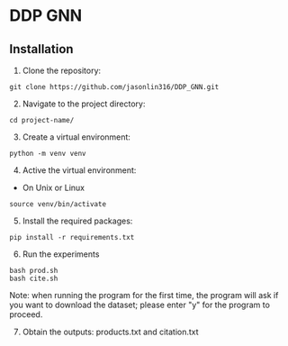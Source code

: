 # DDP GNN

## Installation

1. Clone the repository:

```shell
git clone https://github.com/jasonlin316/DDP_GNN.git
```

2. Navigate to the project directory:

```shell
cd project-name/
```

3. Create a virtual environment:

```shell
python -m venv venv
```

4. Active the virtual environment:

-   On Unix or Linux

```shell
source venv/bin/activate
```

5. Install the required packages:

```shell
pip install -r requirements.txt
```

6. Run the experiments

```shell
bash prod.sh
bash cite.sh
```
Note: when running the program for the first time, the program will ask if you want to download the dataset; please enter "y" for the program to proceed.

7. Obtain the outputs: products.txt and citation.txt 

